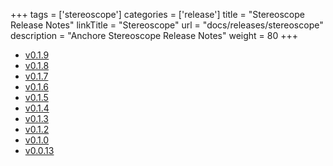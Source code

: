 +++
tags = ['stereoscope']
categories = ['release']
title = "Stereoscope Release Notes" 
linkTitle = "Stereoscope"
url = "docs/releases/stereoscope"
description = "Anchore Stereoscope Release Notes"
weight = 80
+++

- [v0.1.9](./v0.1.9/)
- [v0.1.8](./v0.1.8/)
- [v0.1.7](./v0.1.7/)
- [v0.1.6](./v0.1.6/)
- [v0.1.5](./v0.1.5/)
- [v0.1.4](./v0.1.4/)
- [v0.1.3](./v0.1.3/)
- [v0.1.2](./v0.1.2/)
- [v0.1.0](./v0.1.0/)
- [v0.0.13](./v0.0.13/)
